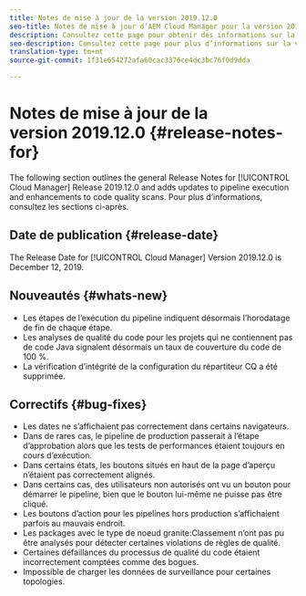 ```yaml
---
title: Notes de mise à jour de la version 2019.12.0
seo-title: Notes de mise à jour d’AEM Cloud Manager pour la version 2019.12.0
description: Consultez cette page pour obtenir des informations sur la version 2019.12.0 de Cloud Manager.
seo-description: Consultez cette page pour plus d’informations sur la version 2019.12.0 d’AEM Cloud Manager.
translation-type: tm+mt
source-git-commit: 1f31e654272afa60cac3376ce4dc3bc76f0d9dda

---
```


# Notes de mise à jour de la version 2019.12.0 {#release-notes-for}

The following section outlines the general Release Notes for [!UICONTROL Cloud Manager] Release 2019.12.0 and adds updates to pipeline execution and enhancements to code quality scans.
Pour plus d’informations, consultez les sections ci-après.

## Date de publication {#release-date}

The Release Date for [!UICONTROL Cloud Manager] Version 2019.12.0 is December 12, 2019.

## Nouveautés {#whats-new}

* Les étapes de l’exécution du pipeline indiquent désormais l’horodatage de fin de chaque étape.
* Les analyses de qualité du code pour les projets qui ne contiennent pas de code Java signalent désormais un taux de couverture du code de 100 %.
* La vérification d’intégrité de la configuration du répartiteur CQ a été supprimée.


## Correctifs {#bug-fixes}

* Les dates ne s’affichaient pas correctement dans certains navigateurs.
* Dans de rares cas, le pipeline de production passerait à l’étape d’approbation alors que les tests de performances étaient toujours en cours d’exécution.
* Dans certains états, les boutons situés en haut de la page d’aperçu n’étaient pas correctement alignés.
* Dans certains cas, des utilisateurs non autorisés ont vu un bouton pour démarrer le pipeline, bien que le bouton lui-même ne puisse pas être cliqué.
* Les boutons d’action pour les pipelines hors production s’affichaient parfois au mauvais endroit.
* Les packages avec le type de noeud granite:Classement n’ont pas pu être analysés pour détecter certaines violations de règles de qualité.
* Certaines défaillances du processus de qualité du code étaient incorrectement comptées comme des bogues.
* Impossible de charger les données de surveillance pour certaines topologies.

